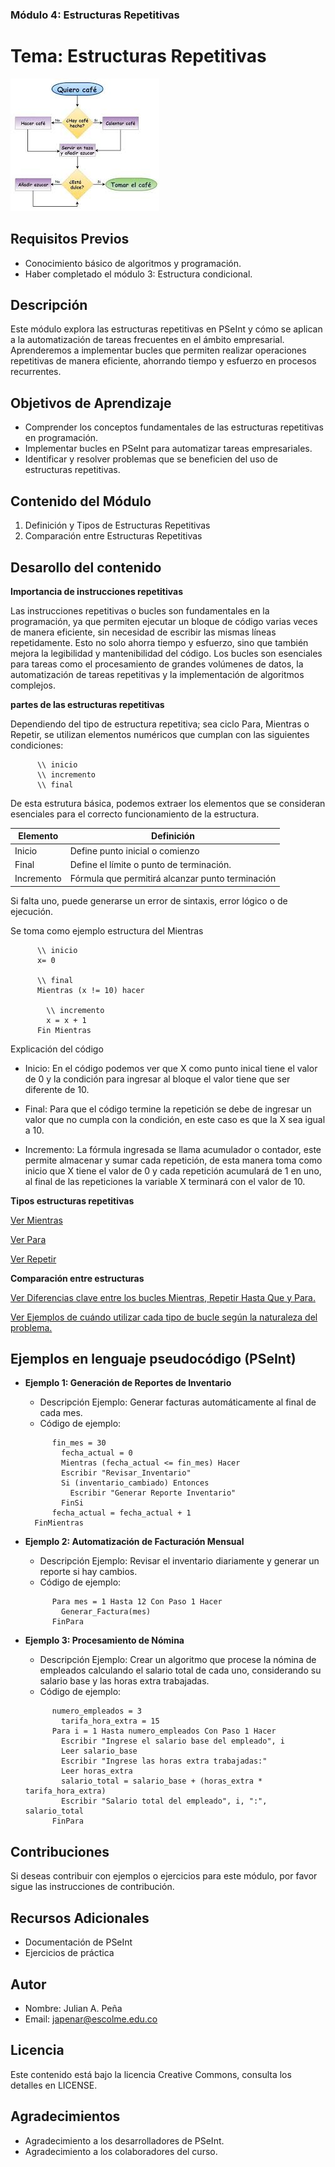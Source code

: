 
### Módulo 4: Estructuras Repetitivas

# Tema: Estructuras Repetitivas

![Imagen de Ejemplo](../../recursos/img/algoritmo.jpg)

## Requisitos Previos

- Conocimiento básico de algoritmos y programación.
- Haber completado el módulo 3: Estructura condicional.

## Descripción

Este módulo explora las estructuras repetitivas en PSeInt y cómo se aplican a la automatización de tareas frecuentes en el ámbito empresarial. Aprenderemos a implementar bucles que permiten realizar operaciones repetitivas de manera eficiente, ahorrando tiempo y esfuerzo en procesos recurrentes.


## Objetivos de Aprendizaje

- Comprender los conceptos fundamentales de las estructuras repetitivas en programación.
- Implementar bucles en PSeInt para automatizar tareas empresariales.
- Identificar y resolver problemas que se beneficien del uso de estructuras repetitivas.

## Contenido del Módulo

1. Definición y Tipos de Estructuras Repetitivas
2. Comparación entre Estructuras Repetitivas

## Desarollo del contenido

**Importancia de instrucciones repetitivas**

Las instrucciones repetitivas o bucles son fundamentales en la programación, ya que permiten ejecutar un bloque de código varias veces de manera eficiente, sin necesidad de escribir las mismas líneas repetidamente. Esto no solo ahorra tiempo y esfuerzo, sino que también mejora la legibilidad y mantenibilidad del código. Los bucles son esenciales para tareas como el procesamiento de grandes volúmenes de datos, la automatización de tareas repetitivas y la implementación de algoritmos complejos.

**partes de las estructuras repetitivas**

Dependiendo del tipo de estructura repetitiva; sea ciclo Para, Mientras o Repetir, se utilizan elementos numéricos que cumplan con las siguientes condiciones: 
```
      \\ inicio
      \\ incremento
      \\ final
```

De esta estrutura básica, podemos extraer los elementos que se consideran esenciales para el correcto funcionamiento de la estructura. 


| Elemento    |  Definición                                       |
|-----------  | ----------------------------------------          |
| Inicio      |  Define punto inicial o comienzo                  |
| Final       |  Define el límite o punto de terminación.         |
| Incremento  |  Fórmula que permitirá alcanzar punto terminación |

Si falta uno, puede generarse un error de sintaxis, error lógico o de ejecución.

Se toma como ejemplo estructura del Mientras
```
      \\ inicio
      x= 0
      
      \\ final
      Mientras (x != 10) hacer
      
        \\ incremento
        x = x + 1
      Fin Mientras
```
Explicación del código

- Inicio: En el código podemos ver que X como punto inical tiene el valor de 0 y la condición para ingresar al bloque el valor tiene que ser diferente de 10. 

- Final: Para que el código termine la repetición se debe de ingresar un valor que no cumpla con la condición, en este caso es que la X sea igual a 10. 

- Incremento: La fórmula ingresada se llama acumulador o contador, este permite almacenar y sumar cada repetición, de esta manera toma como inicio que X tiene el valor de 0 y cada repetición acumulará de 1 en uno, al final de las repeticiones la variable X terminará con el valor de 10.

**Tipos estructuras repetitivas**
  
[Ver Mientras](mientras/README.md)
  
[Ver Para](para/README.md)
  
[Ver Repetir](repetir/README.md)

**Comparación entre estructuras**

[Ver Diferencias clave entre los bucles Mientras, Repetir Hasta Que y Para.](DiferenciasEntreBucles.md)

[Ver Ejemplos de cuándo utilizar cada tipo de bucle según la naturaleza del problema.](NaturalezaBucles.md)


## Ejemplos en lenguaje pseudocódigo (PSeInt)

- **Ejemplo 1: Generación de Reportes de Inventario**

  - Descripción Ejemplo: Generar facturas automáticamente al final de cada mes.
  - Código de ejemplo:
  ```pseudocode
        fin_mes = 30
	      fecha_actual = 0
	      Mientras (fecha_actual <= fin_mes) Hacer
          Escribir "Revisar_Inventario"
          Si (inventario_cambiado) Entonces
            Escribir "Generar Reporte Inventario"
          FinSi
        fecha_actual = fecha_actual + 1
	FinMientras
  ```

- **Ejemplo 2: Automatización de Facturación Mensual**

  - Descripción Ejemplo: Revisar el inventario diariamente y generar un reporte si hay cambios.
  - Código de ejemplo:
  ```pseudocode
        Para mes = 1 Hasta 12 Con Paso 1 Hacer
          Generar_Factura(mes)
        FinPara
  ```
- **Ejemplo 3: Procesamiento de Nómina**

  - Descripción Ejemplo: Crear un algoritmo que procese la nómina de empleados calculando el salario total de cada uno, considerando su salario base y las horas extra trabajadas.
  - Código de ejemplo:
  ```pseudocode
        numero_empleados = 3
	      tarifa_hora_extra = 15
        Para i = 1 Hasta numero_empleados Con Paso 1 Hacer
          Escribir "Ingrese el salario base del empleado", i
          Leer salario_base
          Escribir "Ingrese las horas extra trabajadas:"
          Leer horas_extra
          salario_total = salario_base + (horas_extra * tarifa_hora_extra)
          Escribir "Salario total del empleado", i, ":", salario_total
        FinPara

  ```

## Contribuciones

Si deseas contribuir con ejemplos o ejercicios para este módulo, por favor sigue las instrucciones de contribución.

## Recursos Adicionales

- Documentación de PSeInt
- Ejercicios de práctica

## Autor

- Nombre: Julian A. Peña
- Email: japenar@escolme.edu.co

## Licencia

Este contenido está bajo la licencia Creative Commons, consulta los detalles en LICENSE.

## Agradecimientos

- Agradecimiento a los desarrolladores de PSeInt.
- Agradecimiento a los colaboradores del curso.